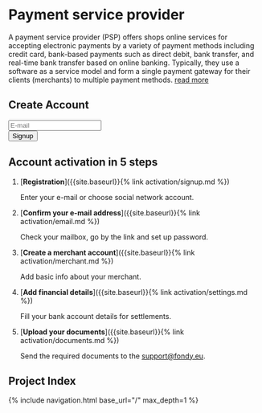 # Payment service provider

A payment service provider (PSP) offers shops online services for accepting electronic payments by a variety of payment methods including credit card, bank-based payments such as direct debit, bank transfer, and real-time bank transfer based on online banking. Typically, they use a software as a service model and form a single payment gateway for their clients (merchants) to multiple payment methods.
[read more](https://en.wikipedia.org/wiki/Payment_service_provider)

## Create Account

<form>
    <div class="form-group">
        <input type="text" name="email" placeholder="E-mail" class="field">
    </div>
    <div class="form-group">
        <button class="btn primary">Signup</button>
    </div>
</form>


## Account activation in 5 steps

1. [**Registration**]({{site.baseurl}}{% link activation/signup.md %})

   Enter your e-mail or choose social network account.

2. [**Confirm your e-mail address**]({{site.baseurl}}{% link activation/email.md %})

   Check your mailbox, go by the link and set up password.

3. [**Create a merchant account**]({{site.baseurl}}{% link activation/merchant.md %})

   Add basic info about your merchant.

4. [**Add financial details**]({{site.baseurl}}{% link activation/settings.md %})

   Fill your bank account details for settlements.

5. [**Upload your documents**]({{site.baseurl}}{% link activation/documents.md %})

   Send the required documents to the [support@fondy.eu](mailto:support@fondy.eu).

## Project Index

<nav class="cards">
{% include navigation.html base_url="/" max_depth=1 %}
</nav>


